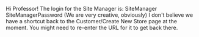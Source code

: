Hi Professor!
The login for the Site Manager is:
SiteManager
SiteManagerPassword
(We are very creative, obviously)
I don't believe we have a shortcut back to the Customer/Create New Store page at the moment. You might need to re-enter the URL for it to get back there.